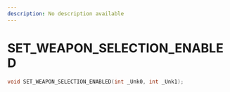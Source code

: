 ```yaml
---
description: No description available 
---
```


# SET_WEAPON_SELECTION_ENABLED

```cpp
void SET_WEAPON_SELECTION_ENABLED(int _Unk0, int _Unk1);
```